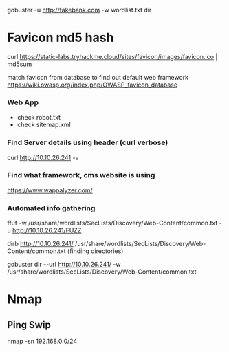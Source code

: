 gobuster -u http://fakebank.com -w wordlist.txt dir


# Favicon md5 hash

curl https://static-labs.tryhackme.cloud/sites/favicon/images/favicon.ico | md5sum

match favicon from database to find out default web framework https://wiki.owasp.org/index.php/OWASP_favicon_database

### Web App
- check robot.txt
- check sitemap.xml

### Find Server details using header (curl verbose)

curl http://10.10.26.241 -v


### Find what framework, cms website is using 

https://www.wappalyzer.com/

### Automated info gathering

ffuf -w /usr/share/wordlists/SecLists/Discovery/Web-Content/common.txt -u http://10.10.26.241/FUZZ

dirb http://10.10.26.241/ /usr/share/wordlists/SecLists/Discovery/Web-Content/common.txt    (finding directories)

gobuster dir --url http://10.10.26.241/ -w /usr/share/wordlists/SecLists/Discovery/Web-Content/common.txt

# Nmap

## Ping Swip

nmap -sn 192.168.0.0/24


